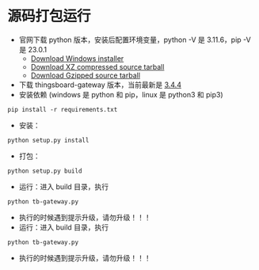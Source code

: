 # 源码打包运行

- 官网下载 python 版本，安装后配置环境变量，python -V 是 3.11.6，pip -V 是 23.0.1
    - [Download Windows installer](https://www.python.org/ftp/python/3.11.6/python-3.11.6-amd64.exe)
    - [Download XZ compressed source tarball](https://www.python.org/ftp/python/3.11.6/Python-3.11.6.tar.xz)
    - [Download Gzipped source tarball](https://www.python.org/ftp/python/3.11.6/Python-3.11.6.tgz)
- 下载 thingsboard-gateway 版本，当前最新是 [3.4.4](https://codeload.github.com/thingsboard/thingsboard-gateway/zip/refs/tags/3.4.4)
- 安装依赖 (windows 是 python 和 pip，linux 是 python3 和 pip3)
```
pip install -r requirements.txt
```
- 安装：
```
python setup.py install
```
- 打包：
```
python setup.py build
```
- 运行：进入 build 目录，执行 
```
python tb-gateway.py
```
- 执行的时候遇到提示升级，请勿升级！！！
- 运行：进入 build 目录，执行 
```
python tb-gateway.py
```
- 执行的时候遇到提示升级，请勿升级！！！
